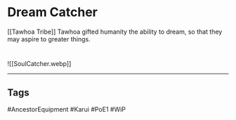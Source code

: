 # Dream Catcher
[[Tawhoa Tribe]]
Tawhoa gifted humanity the ability to dream, so that they may aspire to greater things.

#
![[SoulCatcher.webp]]

---
## Tags
#AncestorEquipment
#Karui
#PoE1 
#WiP 